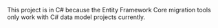 ﻿This project is in C# because the Entity Framework Core migration tools only work with C# data model projects currently.
